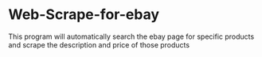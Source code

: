# Web-Scrape-for-ebay
This program will automatically search the ebay page for specific products and scrape the description and price of those products 
